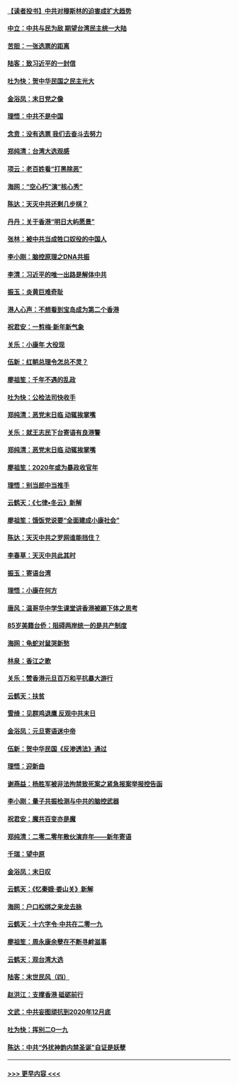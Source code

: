 #### [【读者投书】中共对穆斯林的迫害成扩大趋势](../pages/nsc993/n11791371.md?t=01141102) 
#### [中立：中共与民为敌 期望台湾民主统一大陆](../pages/nsc993/n11790392.md?t=01141102) 
#### [苦胆：一张选票的距离](../pages/nsc993/n11788914.md?t=01141102) 
#### [陆客：致习近平的一封信](../pages/nsc993/n11788867.md?t=01141102) 
#### [吐为快：贺中华民国之民主光大](../pages/nsc993/n11788618.md?t=01141102) 
#### [金浴凤：末日党之像](../pages/nsc993/n11787475.md?t=01141102) 
#### [理悟：中共不是中国](../pages/nsc993/n11787463.md?t=01141102) 
#### [念贲：没有选票  我们去奋斗去努力](../pages/nsc993/n11787398.md?t=01141102) 
#### [郑纯清：台湾大选观感](../pages/nsc993/n11786210.md?t=01141102) 
#### [项云：老百姓看“打黑除恶”](../pages/nsc993/n11785398.md?t=01141102) 
#### [海网：“空心朽”演“核心秀”](../pages/nsc993/n11783874.md?t=01141102) 
#### [陈达：天灭中共还剩几步棋？](../pages/nsc993/n11783719.md?t=01141102) 
#### [丹丹：关于香港“明日大屿愿景”](../pages/nsc993/n11783273.md?t=01141102) 
#### [张林：被中共当成牲口奴役的中国人](../pages/nsc993/n11782397.md?t=01141102) 
#### [李小刚：脑控原理之DNA共振](../pages/nsc993/n11780962.md?t=01141102) 
#### [李清：习近平的唯一出路是解体中共](../pages/nsc993/n11780866.md?t=01141102) 
#### [振玉：炎黄巨难奇耻](../pages/nsc993/n11779632.md?t=01141102) 
#### [港人心声：不想看到宝岛成为第二个香港](../pages/nsc993/n11778817.md?t=01141102) 
#### [祝君安：一剪梅‧新年新气象](../pages/nsc993/n11776340.md?t=01141102) 
#### [关乐：小康年 大役现](../pages/nsc993/n11774213.md?t=01141102) 
#### [伍新：红朝总理令怎总不灵？](../pages/nsc993/n11770813.md?t=01141102) 
#### [廖祖笙：千年不遇的乱政](../pages/nsc993/n11770373.md?t=01141102) 
#### [吐为快：公检法司快收手](../pages/nsc993/n11770359.md?t=01141102) 
#### [郑纯清：恶党末日临 动辄挨掌嘴](../pages/nsc993/n11769912.md?t=01141102) 
#### [关乐：就王志民下台寄语有良港警](../pages/nsc993/n11769903.md?t=01141102) 
#### [郑纯清：恶党末日临 动辄挨掌嘴](../pages/nsc993/n11769356.md?t=01141102) 
#### [廖祖笙：2020年或为暴政收官年](../pages/nsc993/n11768216.md?t=01141102) 
#### [理悟：别当郎中当推手](../pages/nsc993/n11768243.md?t=01141102) 
#### [云鹤天：《七律▪冬云》新解](../pages/nsc993/n11768204.md?t=01141102) 
#### [廖祖笙：饿饭党说要“全面建成小康社会”](../pages/nsc993/n11767482.md?t=01141102) 
#### [陈达：天灭中共之罗网谁能挡住？](../pages/nsc993/n11767465.md?t=01141102) 
#### [李春草：天灭中共此其时](../pages/nsc993/n11767452.md?t=01141102) 
#### [振玉：寄语台湾](../pages/nsc993/n11767432.md?t=01141102) 
#### [理悟：小康在何方](../pages/nsc993/n11767394.md?t=01141102) 
#### [唐风：温哥华中学生课堂讲香港被踢下体之思考](../pages/nsc993/n11766848.md?t=01141102) 
#### [85岁美籍台侨：阻碍两岸统一的是共产制度](../pages/nsc993/n11765043.md?t=01141102) 
#### [海网：龟蛇对鼠哭新愁](../pages/nsc993/n11764895.md?t=01141102) 
#### [林泉：香江之歌](../pages/nsc993/n11764415.md?t=01141102) 
#### [关乐：赞香港元旦百万和平抗暴大游行](../pages/nsc993/n11764382.md?t=01141102) 
#### [云鹤天：扶贫](../pages/nsc993/n11764245.md?t=01141102) 
#### [雪绮：见群鸡退鹰  反观中共末日](../pages/nsc993/n11762112.md?t=01141102) 
#### [金浴凤：元旦寄语迷中帝](../pages/nsc993/n11761788.md?t=01141102) 
#### [伍新：贺中华民国《反渗透法》通过](../pages/nsc993/n11761994.md?t=01141102) 
#### [理悟：迎新曲](../pages/nsc993/n11761152.md?t=01141102) 
#### [谢燕益：杨胜军被非法拘禁致死案之紧急报案举报控告函](../pages/nsc993/n11756134.md?t=01141102) 
#### [李小刚：量子共振检测与中共的脑控武器](../pages/nsc993/n11754518.md?t=01141102) 
#### [祝君安：魔共百变亦是魔](../pages/nsc993/n11754469.md?t=01141102) 
#### [郑纯清：二零二零年散伙演弃年——新年寄语](../pages/nsc993/n11754195.md?t=01141102) 
#### [千瑞：望中原](../pages/nsc993/n11754159.md?t=01141102) 
#### [金浴凤：末日叹](../pages/nsc993/n11752359.md?t=01141102) 
#### [云鹤天：《忆秦娥‧娄山关》新解](../pages/nsc993/n11752348.md?t=01141102) 
#### [海网：户口松绑之来龙去脉](../pages/nsc993/n11752328.md?t=01141102) 
#### [云鹤天：十六字令‧中共在二零一九](../pages/nsc993/n11752305.md?t=01141102) 
#### [廖祖笙：周永康余孽在不断寻衅滋事](../pages/nsc993/n11751013.md?t=01141102) 
#### [云鹤天：观台湾大选](../pages/nsc993/n11751007.md?t=01141102) 
#### [陆客：末世民风（四）](../pages/nsc993/n11749203.md?t=01141102) 
#### [赵洪江：支撑香港 砥砺前行](../pages/nsc993/n11748482.md?t=01141102) 
#### [文武：中共妄图顽抗到2020年12月底](../pages/nsc993/n11748446.md?t=01141102) 
#### [吐为快：挥别二O一九](../pages/nsc993/n11748411.md?t=01141102) 
#### [陈达：中共“外扰神韵内禁圣诞”自证是妖孽](../pages/nsc993/n11748226.md?t=01141102) 

----
#### [ >>> 更早内容 <<< ](../indexes/nsc993-earlier.md)
